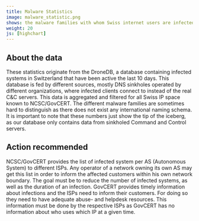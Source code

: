 ```yaml
---
title: Malware Statistics 
image: malware_statistic.png
shows: the malware families with whom Swiss internet users are infected most
weight: 20
js: [highchart]
---
```


## About the data
These statistics originate from the DroneDB, a database containing infected systems in Switzerland that have been active the last 10 days. This database is fed by different sources, mostly DNS sinkholes operated by different organizations, where infected clients connect to instead of the real C&C servers. This data is aggregated and filtered for all Swiss IP space known to NCSC/GovCERT. The different malware families are sometimes hard to distinguish as there does not exist any international naming schema. It is important to note that these numbers just show the tip of the iceberg, as our database only contains data from sinkholed Command and Control servers.

## Action recommended
NCSC/GovCERT provides the list of infected system per AS (Autonomous System) to different ISPs. Any operator of a network owning its own AS may get this list in order to inform the affected customers within his own network boundary. The goal must be to reduce the number of infected systems, as well as the duration of an infection. GovCERT provides timely information about infections and the ISPs need to inform their customers. For doing so they need to have adequate abuse- and helpdesk resources. This information must be done by the respective ISPs as GovCERT has no information about who uses which IP at a given time.

